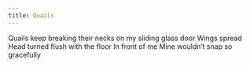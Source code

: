 ```yaml
---
title: Quails
---
```

Quails keep breaking their necks on my sliding glass door
Wings spread
Head turned flush with the floor
In front of me
Mine wouldn’t snap so gracefully
